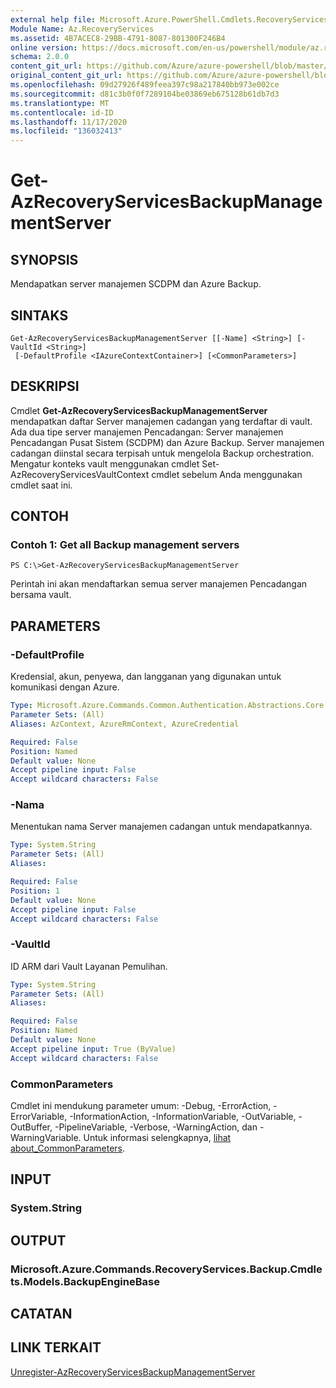 ```yaml
---
external help file: Microsoft.Azure.PowerShell.Cmdlets.RecoveryServices.Backup.dll-Help.xml
Module Name: Az.RecoveryServices
ms.assetid: 4B7ACEC8-29BB-4791-8087-801300F246B4
online version: https://docs.microsoft.com/en-us/powershell/module/az.recoveryservices/get-azrecoveryservicesbackupmanagementserver
schema: 2.0.0
content_git_url: https://github.com/Azure/azure-powershell/blob/master/src/RecoveryServices/RecoveryServices/help/Get-AzRecoveryServicesBackupManagementServer.md
original_content_git_url: https://github.com/Azure/azure-powershell/blob/master/src/RecoveryServices/RecoveryServices/help/Get-AzRecoveryServicesBackupManagementServer.md
ms.openlocfilehash: 09d27926f489feea397c98a217840bb973e002ce
ms.sourcegitcommit: d81c3b0f0f7289104be03869eb675128b61db7d3
ms.translationtype: MT
ms.contentlocale: id-ID
ms.lasthandoff: 11/17/2020
ms.locfileid: "136032413"
---
```

# Get-AzRecoveryServicesBackupManagementServer

## SYNOPSIS
Mendapatkan server manajemen SCDPM dan Azure Backup.

## SINTAKS

```
Get-AzRecoveryServicesBackupManagementServer [[-Name] <String>] [-VaultId <String>]
 [-DefaultProfile <IAzureContextContainer>] [<CommonParameters>]
```

## DESKRIPSI
Cmdlet **Get-AzRecoveryServicesBackupManagementServer** mendapatkan daftar Server manajemen cadangan yang terdaftar di vault.
Ada dua tipe server manajemen Pencadangan: Server manajemen Pencadangan Pusat Sistem (SCDPM) dan Azure Backup.
Server manajemen cadangan diinstal secara terpisah untuk mengelola Backup orchestration.
Mengatur konteks vault menggunakan cmdlet Set-AzRecoveryServicesVaultContext cmdlet sebelum Anda menggunakan cmdlet saat ini.

## CONTOH

### Contoh 1: Get all Backup management servers
```
PS C:\>Get-AzRecoveryServicesBackupManagementServer
```

Perintah ini akan mendaftarkan semua server manajemen Pencadangan bersama vault.

## PARAMETERS

### -DefaultProfile
Kredensial, akun, penyewa, dan langganan yang digunakan untuk komunikasi dengan Azure.

```yaml
Type: Microsoft.Azure.Commands.Common.Authentication.Abstractions.Core.IAzureContextContainer
Parameter Sets: (All)
Aliases: AzContext, AzureRmContext, AzureCredential

Required: False
Position: Named
Default value: None
Accept pipeline input: False
Accept wildcard characters: False
```

### -Nama
Menentukan nama Server manajemen cadangan untuk mendapatkannya.

```yaml
Type: System.String
Parameter Sets: (All)
Aliases:

Required: False
Position: 1
Default value: None
Accept pipeline input: False
Accept wildcard characters: False
```

### -VaultId
ID ARM dari Vault Layanan Pemulihan.

```yaml
Type: System.String
Parameter Sets: (All)
Aliases:

Required: False
Position: Named
Default value: None
Accept pipeline input: True (ByValue)
Accept wildcard characters: False
```

### CommonParameters
Cmdlet ini mendukung parameter umum: -Debug, -ErrorAction, -ErrorVariable, -InformationAction, -InformationVariable, -OutVariable, -OutBuffer, -PipelineVariable, -Verbose, -WarningAction, dan -WarningVariable. Untuk informasi selengkapnya, [lihat about_CommonParameters](http://go.microsoft.com/fwlink/?LinkID=113216).

## INPUT

### System.String

## OUTPUT

### Microsoft.Azure.Commands.RecoveryServices.Backup.Cmdlets.Models.BackupEngineBase

## CATATAN

## LINK TERKAIT

[Unregister-AzRecoveryServicesBackupManagementServer](./Unregister-AzRecoveryServicesBackupManagementServer.md)


